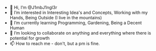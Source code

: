 - 👋 Hi, I’m @J1mbJ1ngl3r
- 👀 I’m interested in Interesting Idea's and Concepts, Working with my Hands, Being Outside (I live in the mountains)
- 🌱 I’m currently learning Programming, Gardening, Being a Decent Human
- 💞️ I’m looking to collaborate on anything and everything where there is potential for growth
- 📫 How to reach me - don't, but a pm is fine.
